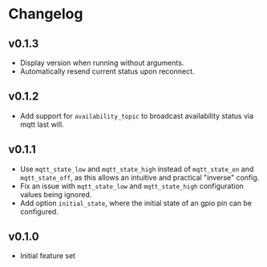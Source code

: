 # Changelog

## v0.1.3

- Display version when running without arguments.
- Automatically resend current status upon reconnect.


## v0.1.2

- Add support for `availability_topic` to broadcast availability status via mqtt last will.


## v0.1.1

- Use `mqtt_state_low` and `mqtt_state_high` instead of `mqtt_state_on` and `mqtt_state_off`, as this allows an intuitive and practical "inverse" config.
- Fix an issue with `mqtt_state_low` and `mqtt_state_high` configuration values being ignored.
- Add option `initial_state`, where the initial state of an gpio pin can be configured.


## v0.1.0

- Initial feature set
